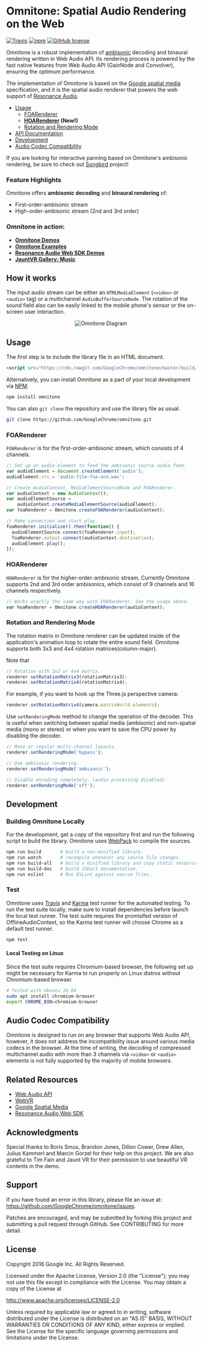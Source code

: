 # Omnitone: Spatial Audio Rendering on the Web

[![Travis](https://img.shields.io/travis/GoogleChrome/omnitone.svg)](https://travis-ci.org/GoogleChrome/omnitone) [![npm](https://img.shields.io/npm/v/omnitone.svg?colorB=4bc51d)](https://www.npmjs.com/package/omnitone) [![GitHub license](https://img.shields.io/badge/license-Apache%202-brightgreen.svg)](https://raw.githubusercontent.com/GoogleChrome/omnitone/master/LICENSE)

Omnitone is a robust implementation of [ambisonic](https://en.wikipedia.org/wiki/Ambisonics) decoding and binaural rendering written in Web Audio API. Its rendering process is powered by the fast native features from Web Audio API (GainNode and Convolver), ensuring the optimum performance.

The implementation of Omnitone is based on the [Google spatial media](https://github.com/google/spatial-media) specification, and it is the spatial audio renderer that powers the web support of [Resonance Audio](https://developers.google.com/resonance-audio/).

- [Usage](#usage)
  + [FOARenderer](#foarenderer)
  + __[HOARenderer](#hoarenderer) (New!)__
  + [Rotation and Rendering Mode](#rotation-and-rendering-mode)
- [API Documentation](https://rawgit.com/GoogleChrome/omnitone/master/doc/Omnitone.html)
- [Development](#development)
- [Audio Codec Compatibility](#audio-codec-compatibility)

If you are looking for interactive panning based on Omnitone's ambisonic rendering, be sure to check out [Songbird](https://github.com/google/songbird) project!

### Feature Highlights

Omnitone offers __ambisonic decoding__ and __binaural rendering__ of:
- First-order-ambisonic stream
- High-order-ambisonic stream (2nd and 3rd order)

### Omnitone in action:

- __[Omnitone Demos](https://googlechrome.github.io/omnitone/#home)__
- __[Omnitone Examples](https://rawgit.com/GoogleChrome/omnitone/master/examples/index.html)__
- __[Resonance Audio Web SDK Demos](https://cdn.rawgit.com/resonance-audio/resonance-audio-web-sdk/master/examples/index.html)__
- __[JauntVR Gallery: Music](https://www.jauntvr.com/lobby/MusicLobby)__


## How it works

The input audio stream can be either an `HTMLMediaElement` (`<video>` or `<audio>` tag) or a multichannel `AudioBufferSourceNode`. The rotation of the sound field also can be easily linked to the mobile phone's sensor or the on-screen user interaction.

<p align="center">
    <img src="https://raw.githubusercontent.com/GoogleChrome/omnitone/master/doc/diagram-omnitone.png" alt="Omnitone Diagram">
</p>


## Usage

The first step is to include the library file in an HTML document.

```html
<script src="https://cdn.rawgit.com/GoogleChrome/omnitone/master/build/omnitone.min.js"></script>
```

Alternatively, you can install Omnitone as a part of your local development via [NPM](https://www.npmjs.com/package/omnitone).

```bash
npm install omnitone
```

You can also `git clone` the repository and use the library file as usual.

```bash
git clone https://github.com/GoogleChrome/omnitone.git
```

### FOARenderer

`FOARenderer` is for the first-order-ambisonic stream, which consists of 4 channels.

```js
// Set up an audio element to feed the ambisonic source audio feed.
var audioElement = document.createElement('audio');
audioElement.src = 'audio-file-foa-acn.wav';

// Create AudioContext, MediaElementSourceNode and FOARenderer.
var audioContext = new AudioContext();
var audioElementSource =
    audioContext.createMediaElementSource(audioElement);
var foaRenderer = Omnitone.createFOARenderer(audioContext);

// Make connection and start play.
foaRenderer.initialize().then(function() {
  audioElementSource.connect(foaRenderer.input);
  foaRenderer.output.connect(audioContext.destination);
  audioElement.play();
});
```

### HOARenderer

`HOARenderer` is for the higher-order-ambisonic stream. Currently Omnitone supports 2nd and 3rd order ambisonics, which consist of 9 channels and 16 channels respectively.

```js
// Works exactly the same way with FOARenderer. See the usage above.
var hoaRenderer = Omnitone.createHOARenderer(audioContext);
```

### Rotation and Rendering Mode

The rotation matrix in Omnitone renderer can be updated inside of the application's animation loop to rotate the entire sound field. Omnitone supports both 3x3 and 4x4 rotation matrices(column-major).

Note that 

```js
// Rotation with 3x3 or 4x4 matrix.
renderer.setRotationMatrix3(rotationMatrix3);
renderer.setRotationMatrix4(rotationMatrix4);
```

For example, if you want to hook up the Three.js perspective camera:

```js
renderer.setRotationMatrix4(camera.matrixWorld.elements);
```

Use `setRenderingMode` method to change the operation of the decoder. This is useful when switching between spatial media (ambisonic) and non-spatial media (mono or stereo) or when you want to save the CPU power by disabling the decoder.

```js
// Mono or regular multi-channel layouts.
renderer.setRenderingMode('bypass');

// Use ambisonic rendering.
renderer.setRenderingMode('ambisonic');

// Disable encoding completely. (audio processing disabled)
renderer.setRenderingMode('off');
```


## Development

### Building Omnitone Locally

For the development, get a copy of the repository first and run the following script to build the library. Omnitone uses [WebPack](https://webpack.github.io/) to compile the sources.

```bash
npm run build       # build a non-minified library.
npm run watch       # recompile whenever any source file changes.
npm run build-all   # build a minified library and copy static resources.
npm run build-doc   # build JSDoc3 documentation.
npm run eslint      # Run ESLint against source files.
```

### Test

Omnitone uses [Travis](https://travis-ci.org/) and [Karma](https://karma-runner.github.io/1.0/index.html) test runner for the automated testing.  To run the test suite locally, make sure to install dependencies before launch the local test runner. The test suite requires the promisifed version of OfflineAudioContext, so the Karma test runner will choose Chrome as a default test runner.

```bash
npm test
```

#### Local Testing on Linux

Since the test suite requires Chromium-based browser, the following set up might be necessary for Karma to run properly on Linux distros without Chromium-based browser.

```bash
# Tested with Ubuntu 16.04
sudo apt install chromium-browser
export CHROME_BIN=chromium-browser
```


## Audio Codec Compatibility

Omnitone is designed to run on any browser that supports Web Audio API, however, it does not address the incompatibility issue around various media codecs in the browser. At the time of writing, the decoding of compressed multichannel audio with more than 3 channels via `<video>` or `<audio>` elements is not fully supported by the majority of mobile browsers.


## Related Resources

* [Web Audio API](https://webaudio.github.io/web-audio-api)
* [WebVR](https://webvr.info)
* [Google Spatial Media](https://github.com/google/spatial-media)
* [Resonance Audio Web SDK](https://github.com/resonance-audio/resonance-audio-web-sdk)


## Acknowledgments

Special thanks to Boris Smus, Brandon Jones, Dillon Cower, Drew Allen, Julius Kammerl and Marcin Gorzel for their help on this project. We are also grateful to Tim Fain and Jaunt VR for their permission to use beautiful VR contents in the demo.


## Support

If you have found an error in this library, please file an issue at: https://github.com/GoogleChrome/omnitone/issues.

Patches are encouraged, and may be submitted by forking this project and submitting a pull request through GitHub. See CONTRIBUTING for more detail.


## License

Copyright 2016 Google Inc. All Rights Reserved.

Licensed under the Apache License, Version 2.0 (the "License"); you may not use this file except in compliance with the License. You may obtain a copy of the License at

http://www.apache.org/licenses/LICENSE-2.0

Unless required by applicable law or agreed to in writing, software distributed under the License is distributed on an "AS IS" BASIS, WITHOUT WARRANTIES OR CONDITIONS OF ANY KIND, either express or implied. See the License for the specific language governing permissions and limitations under the License.
